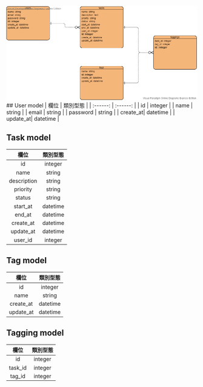 <img src="./public/ERD.png/">
## User model
| 欄位 | 類別型態 |
| :------: | :------: | 
| id       | integer    |
| name     | string     |
| email    | string     |
| password | string     |
| create_at| datetime   |
| update_at| datetime   |

## Task model
| 欄位 | 類別型態 |
| :------: | :------: | 
| id       | integer    |
| name     | string     |
| description| string   |
| priority | string     |
| status   | string     |
| start_at | datetime   |
| end_at   | datetime   |
| create_at| datetime   |
| update_at| datetime   |
| user_id  | integer    |

## Tag model
| 欄位 | 類別型態 |
| :------: | :------: | 
| id       | integer    |
| name     | string     |
| create_at| datetime   |
| update_at| datetime   |

## Tagging model
| 欄位 | 類別型態 |
| :------: | :------: | 
| id       | integer  |
| task_id  | integer  |
| tag_id   | integer  |
